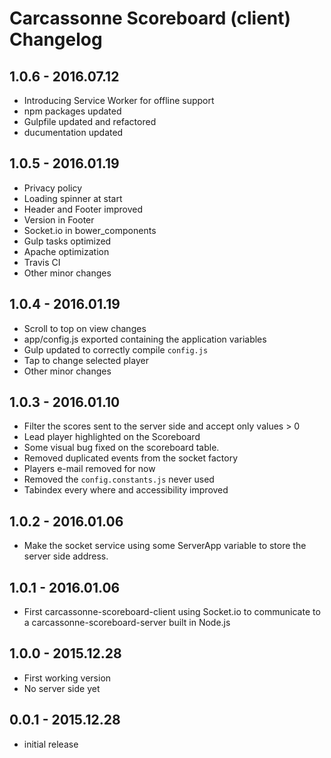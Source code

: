 # Carcassonne Scoreboard (client) Changelog

## 1.0.6 - 2016.07.12

*   Introducing Service Worker for offline support
*   npm packages updated
*   Gulpfile updated and refactored
*   ducumentation updated

## 1.0.5 - 2016.01.19

*   Privacy policy
*   Loading spinner at start
*   Header and Footer improved
*   Version in Footer
*   Socket.io in bower_components
*   Gulp tasks optimized
*   Apache optimization
*   Travis CI
*   Other minor changes

## 1.0.4 - 2016.01.19

*   Scroll to top on view changes
*   app/config.js exported containing the application variables
*   Gulp updated to correctly compile `config.js`
*   Tap to change selected player
*   Other minor changes

## 1.0.3 - 2016.01.10

*   Filter the scores sent to the server side and accept only values > 0
*   Lead player highlighted on the Scoreboard
*   Some visual bug fixed on the scoreboard table.
*   Removed duplicated events from the socket factory
*   Players e-mail removed for now
*   Removed the `config.constants.js` never used
*   Tabindex every where and accessibility improved

## 1.0.2 - 2016.01.06

*   Make the socket service using some ServerApp
variable to store the server side address.

## 1.0.1 - 2016.01.06

*   First carcassonne-scoreboard-client using Socket.io to communicate to a
carcassonne-scoreboard-server built in Node.js

## 1.0.0 - 2015.12.28

*   First working version
*   No server side yet

## 0.0.1 - 2015.12.28

*   initial release
